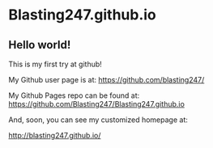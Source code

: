 # Blasting247.github.io
## Hello world!

This is my first try at github!

My Github user page is at: 
https://github.com/blasting247/

My Github Pages repo can be found at:  
https://github.com/Blasting247/Blasting247.github.io

And, soon, you can see my customized homepage at:

http://blasting247.github.io/
